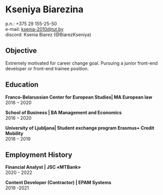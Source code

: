 # Kseniya Biarezina

p.n.: +375 29 155-25-50  
e-mail: ksenia-2010@tut.by  
discord: Ksenia Biarez (@BiarezKseniya)  

## Objective

Extremely motivated for career change goal. Pursuing a junior front-end developer or front-end trainee position.

## Education

**Franco-Belarussian Center for European Studies| MA European law**  
2016 – 2020

**School of Business | BA Management and Economics**  
2016  – 2020

**University of Ljubljana| Student exchange program Erasmus+ Credit Mobility**  
2018 – 2019

## Employment History

**Financial Analyst | JSC «MTBank»**  
2020 - 2022

**Content Developer (Contractor) | EPAM Systems**  
2019 -2021




